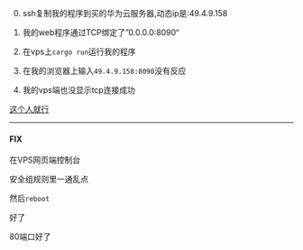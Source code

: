 0. ssh复制我的程序到买的华为云服务器,动态ip是:49.4.9.158

1. 我的web程序通过TCP绑定了”0.0.0.0:8090“

2. 在vps上`cargo run`运行我的程序

3. 在我的浏览器上输入`49.4.9.158:8090`没有反应

4. 我的vps端也没显示tcp连接成功

[这个人就行](https://users.rust-lang.org/t/rust-web-hosting/53477/48?page=2)

---

#### FIX

在VPS网页端控制台

安全组规则里一通乱点

然后`reboot`

好了

80端口好了

